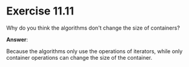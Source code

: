 # Exercise 11.11

Why do you think the algorithms don't change the size of containers?

**Answer**:

Because the algorithms only use the operations of iterators, while only container operations can change the size of the container.